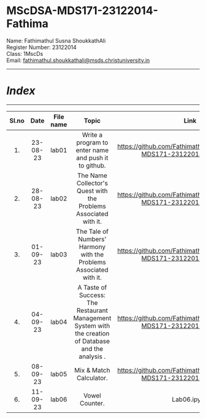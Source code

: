 # MScDSA-MDS171-23122014-Fathima

Name: Fathimathul Susna ShoukkathAli     
Register Number: 23122014    
Class: 1MscDs   
Email: fathimathul.shoukkathali@msds.christuniversity.in




***
# ***Index***
***                              



|Sl.no|Date|File name|Topic|Link|
|:----:|:----:|:---:|:----:|:----:|
|1.|23-08-23|lab01|Write a program to enter name and push it to github.|https://github.com/FathimathulSusnaAli/MScDSA-MDS171-23122014-Fathima.git|      
|2.|28-08-23|lab02|The Name Collector's Quest with the Problems Associated with it.|https://github.com/FathimathulSusnaAli/MScDSA-MDS171-23122014-Fathima.git|              
|3.|01-09-23|lab03|The Tale of Numbers' Harmony with the Problems Associated with it.|https://github.com/FathimathulSusnaAli/MScDSA-MDS171-23122014-Fathima.git|                
|4.|04-09-23|lab04|A Taste of Success: The Restaurant Management System with the creation of Database and the analysis .|https://github.com/FathimathulSusnaAli/MScDSA-MDS171-23122014-Fathima.git|             
|5.|08-09-23|lab05|Mix & Match Calculator.|https://github.com/FathimathulSusnaAli/MScDSA-MDS171-23122014-Fathima.git|     
|6.|11-09-23|lab06|Vowel Counter.|Lab06.ipynb|     




